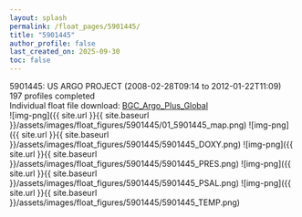 ```yaml
---
layout: splash
permalink: /float_pages/5901445/
title: "5901445"
author_profile: false
last_created_on: 2025-09-30
toc: false
---
```

 
5901445: US ARGO PROJECT (2008-02-28T09:14 to 2012-01-22T11:09)\
197 profiles completed\
Individual float file download: [BGC_Argo_Plus_Global](https://ftp.soest.hawaii.edu/bgc_argo_plus/Individual_Floats/outliers_removed/5901445_Sprof_processed.nc)\
![img-png]({{ site.url }}{{ site.baseurl }}/assets/images/float_figures/5901445/01_5901445_map.png)
![img-png]({{ site.url }}{{ site.baseurl }}/assets/images/float_figures/5901445/5901445_DOXY.png)
![img-png]({{ site.url }}{{ site.baseurl }}/assets/images/float_figures/5901445/5901445_PRES.png)
![img-png]({{ site.url }}{{ site.baseurl }}/assets/images/float_figures/5901445/5901445_PSAL.png)
![img-png]({{ site.url }}{{ site.baseurl }}/assets/images/float_figures/5901445/5901445_TEMP.png)
